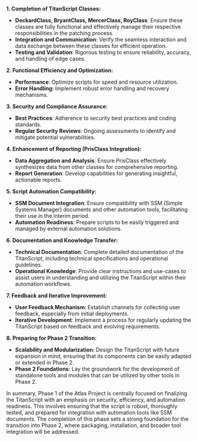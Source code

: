 **1. Completion of TitanScript Classes:**
   - **DeckardClass, BryantClass, MercerClass, RoyClass**: Ensure these classes are fully functional and effectively manage their respective responsibilities in the patching process.
   - **Integration and Communication**: Verify the seamless interaction and data exchange between these classes for efficient operation.
   - **Testing and Validation**: Rigorous testing to ensure reliability, accuracy, and handling of edge cases.

**2. Functional Efficiency and Optimization:**
   - **Performance**: Optimize scripts for speed and resource utilization.
   - **Error Handling**: Implement robust error handling and recovery mechanisms.

**3. Security and Compliance Assurance:**
   - **Best Practices**: Adherence to security best practices and coding standards.
   - **Regular Security Reviews**: Ongoing assessments to identify and mitigate potential vulnerabilities.

**4. Enhancement of Reporting (PrisClass Integration):**
   - **Data Aggregation and Analysis**: Ensure PrisClass effectively synthesizes data from other classes for comprehensive reporting.
   - **Report Generation**: Develop capabilities for generating insightful, actionable reports.

**5. Script Automation Compatibility:**
   - **SSM Document Integration**: Ensure compatibility with SSM (Simple Systems Manager) documents and other automation tools, facilitating their use in the interim period.
   - **Automation Readiness**: Prepare scripts to be easily triggered and managed by external automation solutions.

**6. Documentation and Knowledge Transfer:**
   - **Technical Documentation**: Complete detailed documentation of the TitanScript, including technical specifications and operational guidelines.
   - **Operational Knowledge**: Provide clear instructions and use-cases to assist users in understanding and utilizing the TitanScript within their automation workflows.

**7. Feedback and Iterative Improvement:**
   - **User Feedback Mechanism**: Establish channels for collecting user feedback, especially from initial deployments.
   - **Iterative Development**: Implement a process for regularly updating the TitanScript based on feedback and evolving requirements.

**8. Preparing for Phase 2 Transition:**
   - **Scalability and Modularization**: Design the TitanScript with future expansion in mind, ensuring that its components can be easily adapted or extended in Phase 2.
   - **Phase 2 Foundations**: Lay the groundwork for the development of standalone tools and modules that can be utilized by other tools in Phase 2.

In summary, Phase 1 of the Atlas Project is centrally focused on finalizing the TitanScript with an emphasis on security, efficiency, and automation readiness. This involves ensuring that the script is robust, thoroughly tested, and prepared for integration with automation tools like SSM documents. The completion of this phase sets a strong foundation for the transition into Phase 2, where packaging, installation, and broader tool integration will be addressed.